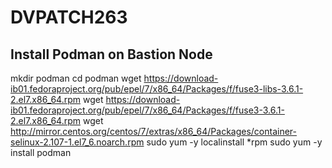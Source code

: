 # DVPATCH263

## Install Podman on Bastion Node

mkdir podman
cd podman
wget https://download-ib01.fedoraproject.org/pub/epel/7/x86_64/Packages/f/fuse3-libs-3.6.1-2.el7.x86_64.rpm
wget https://download-ib01.fedoraproject.org/pub/epel/7/x86_64/Packages/f/fuse3-3.6.1-2.el7.x86_64.rpm
wget http://mirror.centos.org/centos/7/extras/x86_64/Packages/container-selinux-2.107-1.el7_6.noarch.rpm
sudo yum -y localinstall *rpm
sudo yum -y install podman

